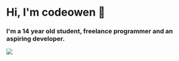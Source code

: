 # Hi, I'm codeowen 👋
### I'm a 14 year old student, freelance programmer and an aspiring developer.

![](https://api.ghprofile.me/view?username=codeowen)
